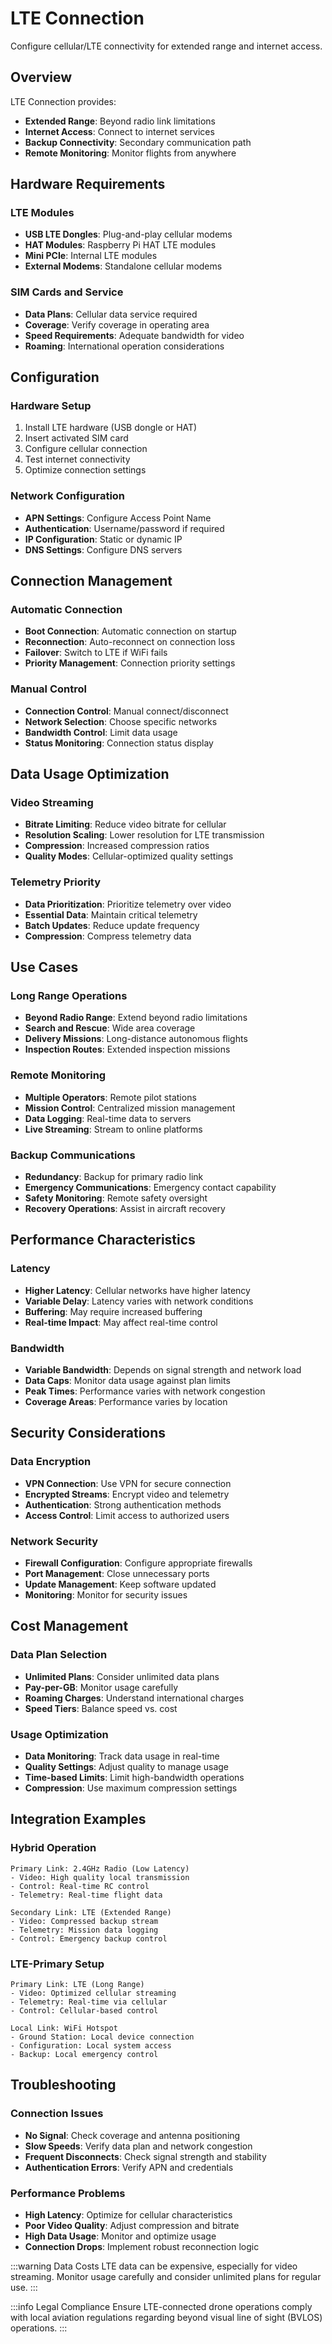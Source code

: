 # LTE Connection

Configure cellular/LTE connectivity for extended range and internet access.

## Overview

LTE Connection provides:
- **Extended Range**: Beyond radio link limitations
- **Internet Access**: Connect to internet services
- **Backup Connectivity**: Secondary communication path
- **Remote Monitoring**: Monitor flights from anywhere

## Hardware Requirements

### LTE Modules
- **USB LTE Dongles**: Plug-and-play cellular modems
- **HAT Modules**: Raspberry Pi HAT LTE modules
- **Mini PCIe**: Internal LTE modules
- **External Modems**: Standalone cellular modems

### SIM Cards and Service
- **Data Plans**: Cellular data service required
- **Coverage**: Verify coverage in operating area
- **Speed Requirements**: Adequate bandwidth for video
- **Roaming**: International operation considerations

## Configuration

### Hardware Setup
1. Install LTE hardware (USB dongle or HAT)
2. Insert activated SIM card
3. Configure cellular connection
4. Test internet connectivity
5. Optimize connection settings

### Network Configuration
- **APN Settings**: Configure Access Point Name
- **Authentication**: Username/password if required
- **IP Configuration**: Static or dynamic IP
- **DNS Settings**: Configure DNS servers

## Connection Management

### Automatic Connection
- **Boot Connection**: Automatic connection on startup
- **Reconnection**: Auto-reconnect on connection loss
- **Failover**: Switch to LTE if WiFi fails
- **Priority Management**: Connection priority settings

### Manual Control
- **Connection Control**: Manual connect/disconnect
- **Network Selection**: Choose specific networks
- **Bandwidth Control**: Limit data usage
- **Status Monitoring**: Connection status display

## Data Usage Optimization

### Video Streaming
- **Bitrate Limiting**: Reduce video bitrate for cellular
- **Resolution Scaling**: Lower resolution for LTE transmission
- **Compression**: Increased compression ratios
- **Quality Modes**: Cellular-optimized quality settings

### Telemetry Priority
- **Data Prioritization**: Prioritize telemetry over video
- **Essential Data**: Maintain critical telemetry
- **Batch Updates**: Reduce update frequency
- **Compression**: Compress telemetry data

## Use Cases

### Long Range Operations
- **Beyond Radio Range**: Extend beyond radio limitations
- **Search and Rescue**: Wide area coverage
- **Delivery Missions**: Long-distance autonomous flights
- **Inspection Routes**: Extended inspection missions

### Remote Monitoring
- **Multiple Operators**: Remote pilot stations
- **Mission Control**: Centralized mission management
- **Data Logging**: Real-time data to servers
- **Live Streaming**: Stream to online platforms

### Backup Communications
- **Redundancy**: Backup for primary radio link
- **Emergency Communications**: Emergency contact capability
- **Safety Monitoring**: Remote safety oversight
- **Recovery Operations**: Assist in aircraft recovery

## Performance Characteristics

### Latency
- **Higher Latency**: Cellular networks have higher latency
- **Variable Delay**: Latency varies with network conditions
- **Buffering**: May require increased buffering
- **Real-time Impact**: May affect real-time control

### Bandwidth
- **Variable Bandwidth**: Depends on signal strength and network load
- **Data Caps**: Monitor data usage against plan limits
- **Peak Times**: Performance varies with network congestion
- **Coverage Areas**: Performance varies by location

## Security Considerations

### Data Encryption
- **VPN Connection**: Use VPN for secure connection
- **Encrypted Streams**: Encrypt video and telemetry
- **Authentication**: Strong authentication methods
- **Access Control**: Limit access to authorized users

### Network Security
- **Firewall Configuration**: Configure appropriate firewalls
- **Port Management**: Close unnecessary ports
- **Update Management**: Keep software updated
- **Monitoring**: Monitor for security issues

## Cost Management

### Data Plan Selection
- **Unlimited Plans**: Consider unlimited data plans
- **Pay-per-GB**: Monitor usage carefully
- **Roaming Charges**: Understand international charges
- **Speed Tiers**: Balance speed vs. cost

### Usage Optimization
- **Data Monitoring**: Track data usage in real-time
- **Quality Settings**: Adjust quality to manage usage
- **Time-based Limits**: Limit high-bandwidth operations
- **Compression**: Use maximum compression settings

## Integration Examples

### Hybrid Operation
```
Primary Link: 2.4GHz Radio (Low Latency)
- Video: High quality local transmission
- Control: Real-time RC control
- Telemetry: Real-time flight data

Secondary Link: LTE (Extended Range)  
- Video: Compressed backup stream
- Telemetry: Mission data logging
- Control: Emergency backup control
```

### LTE-Primary Setup
```
Primary Link: LTE (Long Range)
- Video: Optimized cellular streaming
- Telemetry: Real-time via cellular
- Control: Cellular-based control

Local Link: WiFi Hotspot
- Ground Station: Local device connection
- Configuration: Local system access
- Backup: Local emergency control
```

## Troubleshooting

### Connection Issues
- **No Signal**: Check coverage and antenna positioning
- **Slow Speeds**: Verify data plan and network congestion
- **Frequent Disconnects**: Check signal strength and stability
- **Authentication Errors**: Verify APN and credentials

### Performance Problems
- **High Latency**: Optimize for cellular characteristics
- **Poor Video Quality**: Adjust compression and bitrate
- **High Data Usage**: Monitor and optimize usage
- **Connection Drops**: Implement robust reconnection logic

:::warning Data Costs
LTE data can be expensive, especially for video streaming. Monitor usage carefully and consider unlimited plans for regular use.
:::

:::info Legal Compliance
Ensure LTE-connected drone operations comply with local aviation regulations regarding beyond visual line of sight (BVLOS) operations.
:::